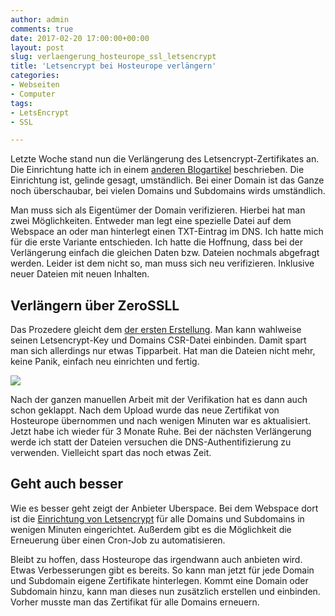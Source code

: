 ```yaml
---
author: admin
comments: true
date: 2017-02-20 17:00:00+00:00
layout: post
slug: verlaengerung_hosteurope_ssl_letsencrypt
title: 'Letsencrypt bei Hosteurope verlängern'
categories:
- Webseiten
- Computer
tags:
- LetsEncrypt
- SSL

---
```


Letzte Woche stand nun die Verlängerung des Letsencrypt-Zertifikates an. Die Einrichtung hatte ich in einem [anderen Blogartikel](http://andydunkel.net/webseiten/computer/2016/11/25/letsencrypt_bei_hosteurope.html) beschrieben. Die Einrichtung ist, gelinde gesagt, umständlich. Bei einer Domain ist das Ganze noch überschaubar, bei vielen Domains und Subdomains wirds umständlich. 

Man muss sich als Eigentümer der Domain verifizieren. Hierbei hat man zwei Möglichkeiten. Entweder man legt eine spezielle Datei auf dem Webspace an oder man hinterlegt einen TXT-Eintrag im DNS. Ich hatte mich für die erste Variante entschieden. Ich hatte die Hoffnung, dass bei der Verlängerung einfach die gleichen Daten bzw. Dateien nochmals abgefragt werden. Leider ist dem nicht so, man muss sich neu verifizieren. Inklusive neuer Dateien mit neuen Inhalten.

## Verlängern über ZeroSSLL

Das Prozedere gleicht dem [der ersten Erstellung](http://andydunkel.net/webseiten/computer/2016/11/25/letsencrypt_bei_hosteurope.html). Man kann wahlweise seinen Letsencrypt-Key und Domains CSR-Datei einbinden. Damit spart man sich allerdings nur etwas Tipparbeit. Hat man die Dateien nicht mehr, keine Panik, einfach neu einrichten und fertig. 

![](/assets/uploads/2017/2/ssl2.jpg)


Nach der ganzen manuellen Arbeit mit der Verifikation hat es dann auch schon geklappt. Nach dem Upload wurde das neue Zertifikat von Hosteurope übernommen und nach wenigen Minuten war es aktualisiert. Jetzt habe ich wieder für 3 Monate Ruhe. Bei der nächsten Verlängerung werde ich statt der Dateien versuchen die DNS-Authentifizierung zu verwenden. Vielleicht spart das noch etwas Zeit.

## Geht auch besser

Wie es besser geht zeigt der Anbieter Uberspace. Bei dem Webspace dort ist die [Einrichtung von Letsencrypt](https://wiki.uberspace.de/webserver:https) für alle Domains und Subdomains in wenigen Minuten eingerichtet. Außerdem gibt es die Möglichkeit die Erneuerung über einen Cron-Job zu automatisieren. 

Bleibt zu hoffen, dass Hosteurope das irgendwann auch anbieten wird. Etwas Verbesserungen gibt es bereits. So kann man jetzt für jede Domain und Subdomain eigene Zertifikate hinterlegen. Kommt eine Domain oder Subdomain hinzu, kann man dieses nun zusätzlich erstellen und einbinden. Vorher musste man das Zertifikat für alle Domains erneuern.
